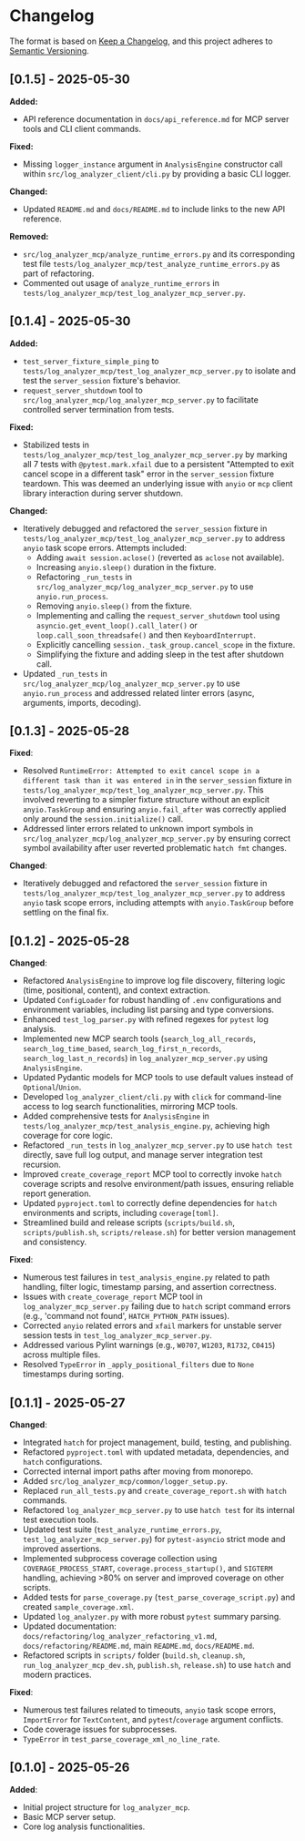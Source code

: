 # Changelog

The format is based on [Keep a Changelog](https://keepachangelog.com/en/1.0.0/),
and this project adheres to [Semantic Versioning](https://semver.org/spec/v2.0.0.html).

## [0.1.5] - 2025-05-30

**Added:**

- API reference documentation in `docs/api_reference.md` for MCP server tools and CLI client commands.

**Fixed:**

- Missing `logger_instance` argument in `AnalysisEngine` constructor call within `src/log_analyzer_client/cli.py` by providing a basic CLI logger.

**Changed:**

- Updated `README.md` and `docs/README.md` to include links to the new API reference.

**Removed:**

- `src/log_analyzer_mcp/analyze_runtime_errors.py` and its corresponding test file `tests/log_analyzer_mcp/test_analyze_runtime_errors.py` as part of refactoring.
- Commented out usage of `analyze_runtime_errors` in `tests/log_analyzer_mcp/test_log_analyzer_mcp_server.py`.

## [0.1.4] - 2025-05-30

**Added:**

- `test_server_fixture_simple_ping` to `tests/log_analyzer_mcp/test_log_analyzer_mcp_server.py` to isolate and test the `server_session` fixture's behavior.
- `request_server_shutdown` tool to `src/log_analyzer_mcp/log_analyzer_mcp_server.py` to facilitate controlled server termination from tests.

**Fixed:**

- Stabilized tests in `tests/log_analyzer_mcp/test_log_analyzer_mcp_server.py` by marking all 7 tests with `@pytest.mark.xfail` due to a persistent "Attempted to exit cancel scope in a different task" error in the `server_session` fixture teardown. This was deemed an underlying issue with `anyio` or `mcp` client library interaction during server shutdown.

**Changed:**

- Iteratively debugged and refactored the `server_session` fixture in `tests/log_analyzer_mcp/test_log_analyzer_mcp_server.py` to address `anyio` task scope errors. Attempts included:
  - Adding `await session.aclose()` (reverted as `aclose` not available).
  - Increasing `anyio.sleep()` duration in the fixture.
  - Refactoring `_run_tests` in `src/log_analyzer_mcp/log_analyzer_mcp_server.py` to use `anyio.run_process`.
  - Removing `anyio.sleep()` from the fixture.
  - Implementing and calling the `request_server_shutdown` tool using `asyncio.get_event_loop().call_later()` or `loop.call_soon_threadsafe()` and then `KeyboardInterrupt`.
  - Explicitly cancelling `session._task_group.cancel_scope` in the fixture.
  - Simplifying the fixture and adding sleep in the test after shutdown call.
- Updated `_run_tests` in `src/log_analyzer_mcp/log_analyzer_mcp_server.py` to use `anyio.run_process` and addressed related linter errors (async, arguments, imports, decoding).

## [0.1.3] - 2025-05-28

**Fixed**:

- Resolved `RuntimeError: Attempted to exit cancel scope in a different task than it was entered in` in the `server_session` fixture in `tests/log_analyzer_mcp/test_log_analyzer_mcp_server.py`. This involved reverting to a simpler fixture structure without an explicit `anyio.TaskGroup` and ensuring `anyio.fail_after` was correctly applied only around the `session.initialize()` call.
- Addressed linter errors related to unknown import symbols in `src/log_analyzer_mcp/log_analyzer_mcp_server.py` by ensuring correct symbol availability after user reverted problematic `hatch fmt` changes.

**Changed**:

- Iteratively debugged and refactored the `server_session` fixture in `tests/log_analyzer_mcp/test_log_analyzer_mcp_server.py` to address `anyio` task scope errors, including attempts with `anyio.TaskGroup` before settling on the final fix.

## [0.1.2] - 2025-05-28

**Changed**:

- Refactored `AnalysisEngine` to improve log file discovery, filtering logic (time, positional, content), and context extraction.
- Updated `ConfigLoader` for robust handling of `.env` configurations and environment variables, including list parsing and type conversions.
- Enhanced `test_log_parser.py` with refined regexes for `pytest` log analysis.
- Implemented new MCP search tools (`search_log_all_records`, `search_log_time_based`, `search_log_first_n_records`, `search_log_last_n_records`) in `log_analyzer_mcp_server.py` using `AnalysisEngine`.
- Updated Pydantic models for MCP tools to use default values instead of `Optional`/`Union`.
- Developed `log_analyzer_client/cli.py` with `click` for command-line access to log search functionalities, mirroring MCP tools.
- Added comprehensive tests for `AnalysisEngine` in `tests/log_analyzer_mcp/test_analysis_engine.py`, achieving high coverage for core logic.
- Refactored `_run_tests` in `log_analyzer_mcp_server.py` to use `hatch test` directly, save full log output, and manage server integration test recursion.
- Improved `create_coverage_report` MCP tool to correctly invoke `hatch` coverage scripts and resolve environment/path issues, ensuring reliable report generation.
- Updated `pyproject.toml` to correctly define dependencies for `hatch` environments and scripts, including `coverage[toml]`.
- Streamlined build and release scripts (`scripts/build.sh`, `scripts/publish.sh`, `scripts/release.sh`) for better version management and consistency.

**Fixed**:

- Numerous test failures in `test_analysis_engine.py` related to path handling, filter logic, timestamp parsing, and assertion correctness.
- Issues with `create_coverage_report` MCP tool in `log_analyzer_mcp_server.py` failing due to `hatch` script command errors (e.g., 'command not found', `HATCH_PYTHON_PATH` issues).
- Corrected `anyio` related errors and `xfail` markers for unstable server session tests in `test_log_analyzer_mcp_server.py`.
- Addressed various Pylint warnings (e.g., `W0707`, `W1203`, `R1732`, `C0415`) across multiple files.
- Resolved `TypeError` in `_apply_positional_filters` due to `None` timestamps during sorting.

## [0.1.1] - 2025-05-27

**Changed**:

- Integrated `hatch` for project management, build, testing, and publishing.
- Refactored `pyproject.toml` with updated metadata, dependencies, and `hatch` configurations.
- Corrected internal import paths after moving from monorepo.
- Added `src/log_analyzer_mcp/common/logger_setup.py`.
- Replaced `run_all_tests.py` and `create_coverage_report.sh` with `hatch` commands.
- Refactored `log_analyzer_mcp_server.py` to use `hatch test` for its internal test execution tools.
- Updated test suite (`test_analyze_runtime_errors.py`, `test_log_analyzer_mcp_server.py`) for `pytest-asyncio` strict mode and improved assertions.
- Implemented subprocess coverage collection using `COVERAGE_PROCESS_START`, `coverage.process_startup()`, and `SIGTERM` handling, achieving >80% on server and improved coverage on other scripts.
- Added tests for `parse_coverage.py` (`test_parse_coverage_script.py`) and created `sample_coverage.xml`.
- Updated `log_analyzer.py` with more robust `pytest` summary parsing.
- Updated documentation: `docs/refactoring/log_analyzer_refactoring_v1.md`, `docs/refactoring/README.md`, main `README.md`, `docs/README.md`.
- Refactored scripts in `scripts/` folder (`build.sh`, `cleanup.sh`, `run_log_analyzer_mcp_dev.sh`, `publish.sh`, `release.sh`) to use `hatch` and modern practices.

**Fixed**:

- Numerous test failures related to timeouts, `anyio` task scope errors, `ImportError` for `TextContent`, and `pytest`/`coverage` argument conflicts.
- Code coverage issues for subprocesses.
- `TypeError` in `test_parse_coverage_xml_no_line_rate`.

## [0.1.0] - 2025-05-26

**Added**:

- Initial project structure for `log_analyzer_mcp`.
- Basic MCP server setup.
- Core log analysis functionalities.

